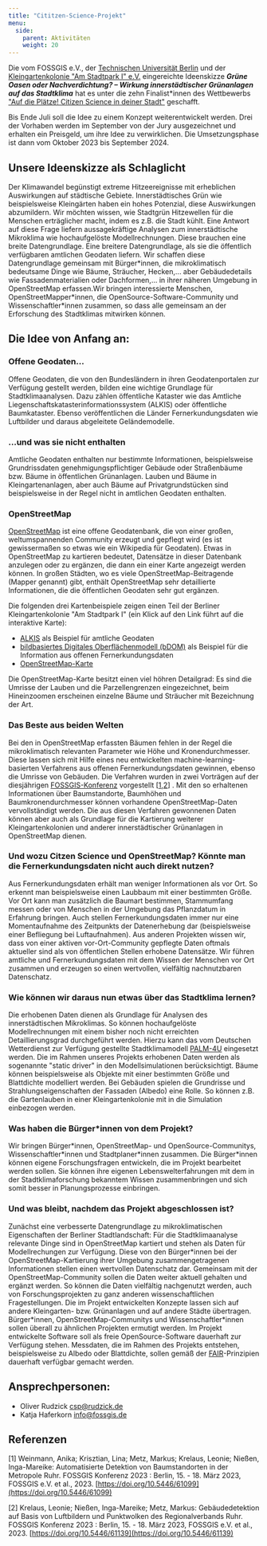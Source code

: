 ```yaml
---
title: "Cititzen-Science-Projekt"
menu:
  side:
    parent: Aktivitäten
    weight: 20
---
```

Die vom FOSSGIS e.V., der [Technischen Universität Berlin](https://www.tu.berlin/klima) und der [Kleingartenkolonie "Am Stadtpark I" e.V.](https://www.kolonie-am-stadtpark.de) eingereichte
Ideenskizze  ***Grüne Oasen oder Nachverdichtung? – Wirkung innerstädtischer Grünanlagen auf das Stadtklima*** hat es unter die zehn Finalist&ast;innen
des Wettbewerbs ["Auf die Plätze! Citizen Science in deiner Stadt"](https://www.citizenscience-wettbewerb.de/) geschafft.

Bis Ende Juli soll die Idee zu einem Konzept weiterentwickelt werden.  Drei der Vorhaben werden im September von der Jury ausgezeichnet und erhalten ein Preisgeld, um ihre Idee zu verwirklichen. Die Umsetzungsphase ist dann vom Oktober 2023 bis September 2024.

## Unsere Ideenskizze als Schlaglicht

Der Klimawandel begünstigt extreme Hitzeereignisse mit erheblichen Auswirkungen auf städtische Gebiete. Innerstädtisches Grün wie beispielsweise Kleingärten
haben ein hohes Potenzial, diese Auswirkungen abzumildern. Wir möchten wissen, wie Stadtgrün Hitzewellen für die Menschen erträglicher macht, indem es z.B. die Stadt kühlt.
Eine Antwort auf diese Frage liefern aussagekräftige Analysen zum innerstädtische Mikroklima wie hochaufgelöste Modellrechnungen. Diese brauchen eine breite Datengrundlage.
Eine breitere Datengrundlage, als sie die öffentlich verfügbaren amtlichen Geodaten liefern. Wir schaffen diese Datengrundlage gemeinsam mit Bürger&ast;innen,  die mikroklimatisch
bedeutsame Dinge wie Bäume, Sträucher, Hecken,... aber Gebäudedetails wie Fassadenmaterialien oder Dachformen,... in ihrer näheren Umgebung in OpenStreetMap erfassen.Wir bringen interessierte Menschen, OpenStreetMapper&ast;innen, die OpenSource-Software-Community und Wissenschaftler&ast;innen zusammen, so dass alle gemeinsam an der Erforschung des Stadtklimas mitwirken können.

## Die Idee von Anfang an:

### Offene Geodaten...

Offene Geodaten, die von den Bundesländern in ihren Geodatenportalen zur Verfügung gestellt werden, bilden eine wichtige Grundlage für Stadtklimaanalysen. Dazu zählen öffentliche Kataster  wie das Amtliche Liegenschaftskatasterinformationssystem (ALKIS) oder öffentliche Baumkataster. Ebenso veröffentlichen die Länder Fernerkundungsdaten wie Luftbilder und daraus abgeleitete Geländemodelle.

### ...und was sie nicht enthalten

Amtliche Geodaten enthalten nur bestimmte Informationen, beispielsweise Grundrissdaten genehmigungspflichtiger Gebäude oder Straßenbäume bzw. Bäume in öffentlichen Grünanlagen. Lauben und Bäume in Kleingartenanlagen, aber auch Bäume auf Privatgrundstücken sind beispielsweise in der Regel nicht in  amtlichen Geodaten enthalten.

### OpenStreetMap

[OpenStreetMap](https://www.openstreetmap.org) ist eine offene Geodatenbank, die von einer großen, weltumspannenden Community erzeugt und gepflegt wird
(es ist gewissermaßen so etwas wie ein Wikipedia für Geodaten). Etwas in OpenStreetMap zu kartieren bedeutet, Datensätze
in dieser Datenbank anzulegen oder zu ergänzen, die dann ein einer Karte angezeigt werden können.  In großen Städten, wo
es viele OpenStreetMap-Beitragende (Mapper genannt) gibt, enthält OpenStreetMap sehr detaillierte Informationen, die
die öffentlichen Geodaten sehr gut ergänzen.

Die folgenden drei Kartenbeispiele zeigen einen Teil der Berliner Kleingartenkolonie "Am Stadtpark I"
(ein Klick auf den Link führt auf die interaktive Karte):
- [ALKIS](https://fbinter.stadt-berlin.de/fb/index.jsp?loginkey=zoomStart&mapId=wmsk_alkis@senstadt&bbox=386837,5815890,387152,5816170) als Beispiel für amtliche Geodaten
- [bildbasiertes Digitales Oberflächenmodell (bDOM)](https://fbinter.stadt-berlin.de/fb/index.jsp?loginkey=zoomStart&mapId=k_dom@senstadt&bbox=386855,5815904,387133,5816166) als Beispiel für die Information aus offenen Fernerkundungsdaten
- [OpenStreetMap-Karte](https://obstbaumkarte.de/#map=18/1484574.59/6887895.58/0)

Die OpenStreetMap-Karte besitzt einen viel höhren Detailgrad: Es sind die Umrisse der Lauben und die Parzellengrenzen eingezeichnet, beim Hineinzoomen erscheinen
einzelne Bäume und Sträucher mit Bezeichnung der Art.

### Das Beste aus beiden Welten

Bei den in OpenStreetMap erfassten Bäumen fehlen in der Regel die mikroklimatisch relevanten Parameter wie Höhe und Kronendurchmesser. Diese lassen sich mit Hilfe eines neu entwickelten machine-learning-basierten Verfahrens aus offenen Fernerkundungsdaten gewinnen, ebenso die Umrisse von Gebäuden. Die Verfahren wurden in zwei Vorträgen auf der diesjährigen [FOSSGIS-Konferenz](https://fossgis-konferenz.de/2023/) vorgestellt [[1](#1),[2](#2)] .  Mit den so erhaltenen Informationen über Baumstandorte, Baumhöhen und Baumkronendurchmesser können vorhandene OpenStreetMap-Daten vervollständigt werden. Die aus diesen Verfahren gewonnenen Daten können aber auch als Grundlage für die Kartierung weiterer Kleingartenkolonien und anderer innerstädtischer Grünanlagen in OpenStreetMap dienen.

### Und wozu Citzen Science und OpenStreetMap? Könnte man die Fernerkundungsdaten nicht auch direkt nutzen?

Aus Fernerkundungsdaten erhält man weniger Informationen als vor Ort. So erkennt man beispielsweise einen Laubbaum mit einer bestimmten Größe.
Vor Ort kann man zusätzlich die Baumart bestimmen, Stammumfang messen oder von Menschen in der Umgebung das Pflanzdatum in Erfahrung bringen.
Auch stellen Fernerkundungsdaten immer nur eine Momentaufnahme des Zeitpunkts der Datenerhebung dar (beispielsweise einer Befliegung bei Luftaufnahmen).
Aus anderen Projekten wissen wir, dass von einer aktiven vor-Ort-Community gepflegte Daten oftmals aktueller sind als von öffentlichen Stellen erhobene Datensätze.
Wir führen amtliche und Fernerkundungsdaten mit dem Wissen der Menschen vor Ort zusammen und erzeugen so einen wertvollen, vielfältig nachnutzbaren Datenschatz.

### Wie können wir daraus nun etwas über das Stadtklima lernen?

Die erhobenen Daten dienen als Grundlage für Analysen des innerstädtischen Mikroklimas. So können hochaufgelöste Modellrechnungen mit einem bisher noch nicht erreichten
Detaillierungsgrad durchgeführt werden. Hierzu kann das vom Deutschen Wetterdienst zur Verfügung gestellte Stadtklimamodell [PALM-4U](https://www.dwd.de/DE/leistungen/palm4u/palm4u.html) eingesetzt werden. Die im Rahmen unseres Projekts erhobenen Daten werden als sogenannte "static driver" in den Modellsimulationen berücksichtigt. Bäume können beispielsweise als Objekte mit einer bestimmten Größe und Blattdichte modelliert werden. Bei Gebäuden spielen die Grundrisse und Strahlungseigenschaften der
Fassaden (Albedo) eine Rolle. So können z.B. die Gartenlauben in einer Kleingartenkolonie mit in die Simulation einbezogen werden.

### Was haben die Bürger&ast;innen von dem Projekt?

Wir bringen Bürger&ast;innen, OpenStreetMap- und OpenSource-Communitys, Wissenschaftler&ast;innen und Stadtplaner&ast;innen zusammen. Die Bürger&ast;innen können eigene Forschungsfragen entwickeln, die im Projekt bearbeitet werden sollen. Sie können ihre eigenen Lebenswelterfahrungen mit dem in der Stadtklimaforschung bekanntem Wissen zusammenbringen und sich somit besser in Planungsprozesse einbringen.

### Und was bleibt, nachdem das Projekt abgeschlossen ist?

Zunächst eine verbesserte Datengrundlage zu mikroklimatischen Eigenschaften der Berliner Stadtlandschaft: Für die Stadtklimaanalyse
relevante Dinge sind in OpenStreetMap kartiert und stehen als Daten für Modellrechungen zur Verfügung.
Diese von den Bürger&ast;innen bei der OpenStreetMap-Kartierung ihrer Umgebung zusammengetragenen Informationen
stellen einen wertvollen Datenschatz dar. Gemeinsam mit der OpenStreetMap-Community sollen die Daten weiter aktuell
gehalten und ergänzt werden. So können die Daten vielfältig nachgenutzt werden, auch von Forschungsprojekten zu ganz anderen wissenschaftlichen
Fragestellungen. 
Die im Projekt entwickelten Konzepte lassen sich auf andere Kleingarten- bzw. Grünanlagen und auf andere Städte übertragen. Bürger&ast;innen, OpenStreetMap-Communitys und Wissenschaftler&ast;innen sollen überall zu ähnlichen Projekten ermutigt werden.
Im Projekt entwickelte Software soll als freie OpenSource-Software dauerhaft zur Verfügung stehen.
Messdaten, die im Rahmen des Projekts entstehen, beispielsweise zu Albedo oder Blattdichte, sollen gemäß der [FAIR](https://www.tu.berlin/ub/szf/informationen-tipps/leitlinien-empfehlungen)-Prinzipien dauerhaft verfügbar gemacht werden. 

## Ansprechpersonen:

- Oliver Rudzick csp@rudzick.de
- Katja Haferkorn info@fossgis.de

## Referenzen

<a name="1"></a>[1] Weinmann, Anika; Krisztian, Lina; Metz, Markus; Krelaus, Leonie; Nießen, Inga-Mareike: Automatisierte Detektion von Baumstandorten in der Metropole Ruhr. FOSSGIS Konferenz 2023 : Berlin, 15. - 18. März 2023, FOSSGIS e.V. et al., 2023. [https://doi.org/10.5446/61099](https://doi.org/10.5446/61099)

<a name="2"></a>[2] Krelaus, Leonie; Nießen, Inga-Mareike; Metz, Markus: Gebäudedetektion auf Basis von Luftbildern und Punktwolken des Regionalverbands Ruhr. FOSSGIS Konferenz 2023 : Berlin, 15. - 18. März 2023, FOSSGIS e.V. et al., 2023. [https://doi.org/10.5446/61139](https://doi.org/10.5446/61139)

